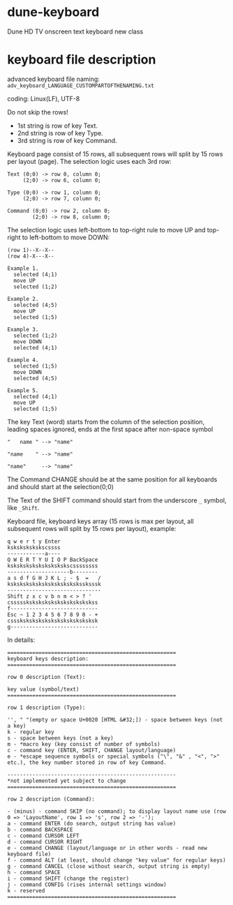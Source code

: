 # dune-keyboard
Dune HD TV onscreen text keyboard new class

# keyboard file description
advanced keyboard file naming:
`adv_keyboard_LANGUAGE_CUSTOMPARTOFTHENAMING.txt`

coding: Linux(LF), UTF-8

Do not skip the rows!

- 1st string is row of key Text.
- 2nd string is row of key Type.
- 3rd string is row of key Command.

Keyboard page consist of 15 rows, all subsequent rows will split by 15 rows per layout (page).
The selection logic uses each 3rd row:
```
Text (0;0) -> row 0, column 0;
     (2;0) -> row 6, column 0;

Type (0;0) -> row 1, column 0;
     (2;0) -> row 7, column 0;

Command (0;0) -> row 2, column 0;
        (2;0) -> row 8, column 0;
```
The selection logic uses left-bottom to top-right rule to move UP and top-right to left-bottom to move DOWN:
```
(row 1)--X--X--
(row 4)-X---X--

Example 1.
  selected (4;1)
  move UP
  selected (1;2)

Example 2.
  selected (4;5)
  move UP
  selected (1;5)

Example 3.
  selected (1;2)
  move DOWN
  selected (4;1)

Example 4.
  selected (1;5)
  move DOWN
  selected (4;5)

Example 5.
  selected (4;1)
  move UP
  selected (1;5)
```
The key Text (word) starts from the column of the selection position, leading spaces ignored, ends at the first space after non-space symbol

`"   name " --> "name"`

`"name    " --> "name"`

`"name"     --> "name"`

The Command CHANGE should be at the same position for all keyboards and should start at the selection(0;0)

The Text of the SHIFT command should start from the underscore `_` symbol, like `_Shift`.

Keyboard file, keyboard keys array (15 rows is max per layout, all subsequent rows will split by 15 rows per layout), example:
```
q w e r t y Enter
kskskskskskscssss
------------a----
Q W E R T Y U I O P BackSpace
kskskskskskskskskskscssssssss
--------------------b--------
a s d f G H J K L ; - $  =   /
kskskskskskskskskskskskssksssk
------------------------------
Shift z x c v b n m < > ? '
cssssskskskskskskskskskskskss
f----------------------------
Esc ~ 1 2 3 4 5 6 7 8 9 0 - +
csssksksksksksksksksksksksksk
g----------------------------
```
In details:
```
======================================================
keyboard keys description:
======================================================

row 0 description (Text):

key value (symbol/text)
======================================================

row 1 description (Type):

'', " "(empty or space U+0020 [HTML &#32;]) - space between keys (not a key)
k - regular key
s - space between keys (not a key)
m - *macro key (key consist of number of symbols)
c - command key (ENTER, SHIFT, CHANGE layout/language)
e - *escape sequence symbols or special symbols ("\", "&" , "<", ">" etc.), the key number stored in row of key Command.

------------------------------------------------------
*not implemented yet subject to change
======================================================

row 2 description (Command):

- (minus) - command SKIP (no command); to display layout name use (row 0 => 'LayoutName', row 1 => 's', row 2 => '-');
a - command ENTER (do search, output string has value)
b - command BACKSPACE
c - command CURSOR LEFT
d - command CURSOR RIGHT
e - command CHANGE (layout/language or in other words - read new keyboard file)
f - command ALT (at least, should change "key value" for regular keys)
g - command CANCEL (close without search, output string is empty)
h - command SPACE
i - command SHIFT (change the register)
j - command CONFIG (rises internal settings window)
k - reserved
======================================================
```
